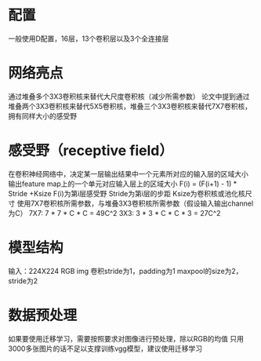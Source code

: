 # 配置
一般使用D配置，16层，13个卷积层以及3个全连接层
# 网络亮点
通过堆叠多个3X3卷积核来替代大尺度卷积核（减少所需参数）
论文中提到通过堆叠两个3X3卷积核来替代5X5卷积核，堆叠三个3X3卷积核来替代7X7卷积核，拥有同样大小的感受野
# 感受野（receptive field）
在卷积神经网络中，决定某一层输出结果中一个元素所对应的输入层的区域大小
输出feature map上的一个单元对应输入层上的区域大小
F(i) = (F(i+1) - 1) * Stride +Ksize
F(i)为第i层感受野
Stride为第i层的步距
Ksize为卷积核或池化核尺寸
使用7X7卷积核所需参数，与堆叠3X3卷积核所需参数（假设输入输出channel为C）
7X7: 7 * 7 * C * C = 49C^2
3X3: 3 * 3 * C * C * 3 = 27C^2
# 模型结构
输入：224X224 RGB img
卷积stride为1，padding为1
maxpool的size为2，stride为2
# 数据预处理
如果要使用迁移学习，需要按照要求对图像进行预处理，除以RGB的均值
只用3000多张图片的话不足以支撑训练vgg模型，建议使用迁移学习
